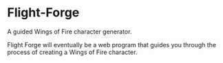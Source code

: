 # Flight-Forge
A guided Wings of Fire character generator.

Flight Forge will eventually be a web program that guides you through the process of creating a Wings of Fire character.
